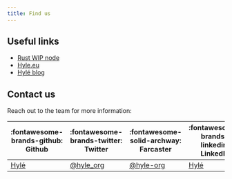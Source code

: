 ```yaml
---
title: Find us
---
```


## Useful links

- [Rust WIP node](http://github.com/hyle-org/hyle)
- [Hyle.eu](https://hyle.eu)
- [Hylé blog](https://blog.hyle.eu)

## Contact us

Reach out to the team for more information:

| :fontawesome-brands-github: Github | :fontawesome-brands-twitter: Twitter | :fontawesome-solid-archway: Farcaster | :fontawesome-brands-linkedin: LinkedIn | :fontawesome-brands-youtube: Youtube |:fontawesome-brands-telegram: Telegram|
|-------------------------------------|--------------------------------------|--------------------------------------|--------------------------------------|--------------------------------------|--------------------------------------|
| [Hylé](https://github.com/Hyle-org) | [@hyle_org](https://x.com/hyle_org)  | [@hyle-org](https://warpcast.com/hyle-org) | [Hylé](https://www.linkedin.com/company/hyl-/) | [@Hylé](https://www.youtube.com/@Hyl%C3%A9-org) | [@hyle_org](https://t.me/hyle_org)|
